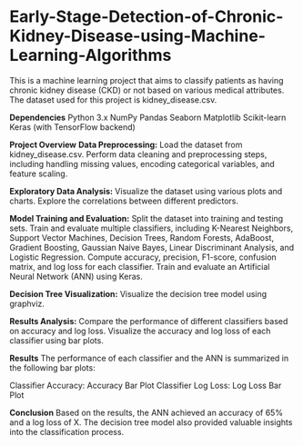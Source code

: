 # Early-Stage-Detection-of-Chronic-Kidney-Disease-using-Machine-Learning-Algorithms

This is a machine learning project that aims to classify patients as having chronic kidney disease (CKD) or not based on various medical attributes. The dataset used for this project is kidney_disease.csv.

**Dependencies**
Python 3.x
NumPy
Pandas
Seaborn
Matplotlib
Scikit-learn
Keras (with TensorFlow backend)

**Project Overview**
**Data Preprocessing:**
Load the dataset from kidney_disease.csv.
Perform data cleaning and preprocessing steps, including handling missing values, encoding categorical variables, and feature scaling.

**Exploratory Data Analysis:**
Visualize the dataset using various plots and charts.
Explore the correlations between different predictors.

**Model Training and Evaluation:**
Split the dataset into training and testing sets.
Train and evaluate multiple classifiers, including K-Nearest Neighbors, Support Vector Machines, Decision Trees, Random Forests, AdaBoost, Gradient Boosting, Gaussian Naive Bayes, Linear Discriminant Analysis, and Logistic Regression.
Compute accuracy, precision, F1-score, confusion matrix, and log loss for each classifier.
Train and evaluate an Artificial Neural Network (ANN) using Keras.

**Decision Tree Visualization:**
Visualize the decision tree model using graphviz.

**Results Analysis:**
Compare the performance of different classifiers based on accuracy and log loss.
Visualize the accuracy and log loss of each classifier using bar plots.

**Results**
The performance of each classifier and the ANN is summarized in the following bar plots:

Classifier Accuracy: Accuracy Bar Plot
Classifier Log Loss: Log Loss Bar Plot

**Conclusion**
Based on the results, the ANN achieved an accuracy of 65% and a log loss of X. The decision tree model also provided valuable insights into the classification process.







